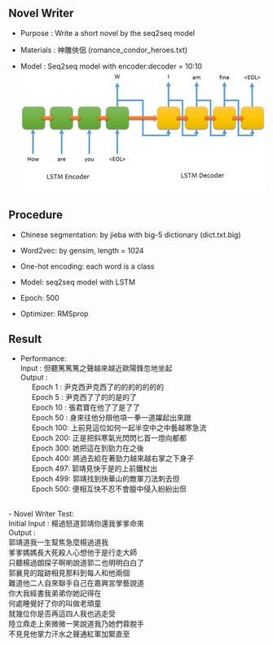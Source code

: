 ## Novel Writer

 - Purpose : Write a short novel by the seq2seq model

 - Materials : 神雕俠侶 (romance_condor_heroes.txt)

 - Model : Seq2seq model with encoder:decoder = 10:10 <br>
![png](./imgs/seq2seq.png)

## Procedure

 - Chinese segmentation: by jieba with big-5 dictionary (dict.txt.big)

 - Word2vec: by gensim, length = 1024

 - One-hot encoding: each word is a class

 - Model: seq2seq model with LSTM

 - Epoch: 500

 - Optimizer: RMSprop

## Result
 - Performance: <br>
 Input : 但聽篤篤篤之聲越來越近歐陽鋒忽地坐起 <br>
 Output : <br>
   　Epoch 1  : 尹克西尹克西了的的的的的的的 <br>
   　Epoch 5  : 尹克西了了的的是的了 <br>
   　Epoch 10 : 張君寶在他了了是了了 <br>
   　Epoch 50 : 身來往他分辯他項一拳一道躍起出來跟 <br>
   　Epoch 100: 上前見這位如何一起半空中之中藝越寒急流 <br>
   　Epoch 200: 正是把斜寒氣光閃閃匕首一燈向都都 <br>
   　Epoch 300: 她把這在到勁力在之後 <br>
   　Epoch 400: 將過去給在著勁力越來越右掌之下身子 <br>
   　Epoch 497: 郭靖見快于是的上前鐵杖出 <br>
   　Epoch 499: 郭靖找到快華山的敵軍刀法刺去但 <br>
   　Epoch 500: 便相互快不忍不會膻中侵入紛紛出但 <br>
 <br>
  - Novel Writer Test: <br>
 Initial Input : 楊過怒道郭靖你還我爹爹命來 <br>
 Output : <br>
 郭靖道我一生幫焦急麼楊過道我<br>
爹爹媽媽長大死殺人心想他于是行走大師<br>
只聽楊過朗探子啊喲說道郭二也明明白白了<br>
郭襄見的蹤跡相見那料到每人和他兩個<br>
難道他二人自來聯手自己在嘉興宮學藝說道<br>
你大我經書我弟弟你她記得在<br>
何處睡覺好了你的叫做老頑童<br>
就幾位你是否再這四人我也逃走受<br>
陸立鼎走上來微微一笑說道我乃她們蓉脫手<br>
不見見他掌力汗水之聲通紅軍加緊直至<br>
 
     
